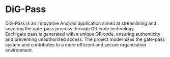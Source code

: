 # DiG-Pass
DiG-Pass is an innovative Android application aimed at  streamlining and securing the gate-pass process through QR code technology.<br>
Each gate pass is generated with a unique QR code, ensuring authenticity and preventing unauthorized access. The project modernizes the 
gate-pass system and contributes to a more efficient and secure organization environment.
